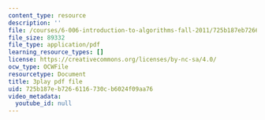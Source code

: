 ```yaml
---
content_type: resource
description: ''
file: /courses/6-006-introduction-to-algorithms-fall-2011/725b187eb7266116730cb6024f09aa76_5JxShDZ_ylo.pdf
file_size: 89332
file_type: application/pdf
learning_resource_types: []
license: https://creativecommons.org/licenses/by-nc-sa/4.0/
ocw_type: OCWFile
resourcetype: Document
title: 3play pdf file
uid: 725b187e-b726-6116-730c-b6024f09aa76
video_metadata:
  youtube_id: null
---
```

